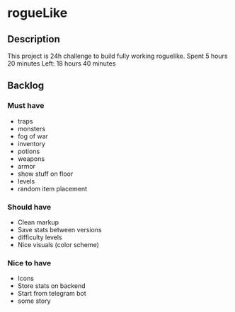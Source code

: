 # rogueLike

## Description
This project is 24h challenge to build fully working roguelike. 
Spent 5 hours 20 minutes
Left: 18 hours 40 minutes

## Backlog

### Must have
* traps
* monsters
* fog of war
* inventory
* potions
* weapons
* armor
* show stuff on floor
* levels
* random item placement

### Should have
* Clean markup
* Save stats between versions
* difficulty levels
* Nice visuals (color scheme)

### Nice to have
* Icons
* Store stats on backend
* Start from telegram bot
* some story
